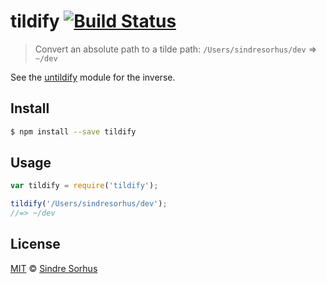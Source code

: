 # tildify [![Build Status](https://travis-ci.org/sindresorhus/tildify.svg?branch=master)](https://travis-ci.org/sindresorhus/tildify)

> Convert an absolute path to a tilde path: `/Users/sindresorhus/dev` => `~/dev`

See the [untildify](https://github.com/sindresorhus/untildify) module for the inverse.


## Install

```bash
$ npm install --save tildify
```


## Usage

```js
var tildify = require('tildify');

tildify('/Users/sindresorhus/dev');
//=> ~/dev
```


## License

[MIT](http://opensource.org/licenses/MIT) © [Sindre Sorhus](http://sindresorhus.com)
